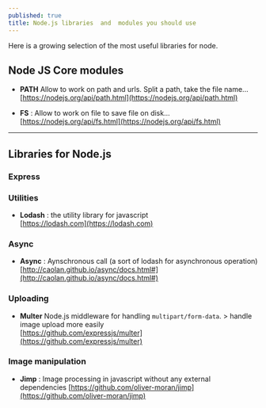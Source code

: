 ```yaml
---
published: true
title: Node.js libraries  and  modules you should use
---
```

Here is a growing selection of the most useful libraries for node.

## Node JS Core modules 

* **PATH** Allow to work on path and urls. Split a path, take the file name...    
[https://nodejs.org/api/path.html](https://nodejs.org/api/path.html)

* **FS** : Allow to work on file to save file on disk...     
[https://nodejs.org/api/fs.html](https://nodejs.org/api/fs.html)


*** 

## Libraries for Node.js

### Express 

### Utilities 

* **Lodash** : the utility library for javascript    
[https://lodash.com](https://lodash.com)

### Async 

* **Async** : Aynschronous call (a sort of lodash for asynchronous operation)     [http://caolan.github.io/async/docs.html#](http://caolan.github.io/async/docs.html#)


### Uploading 

* **Multer** Node.js middleware for handling `multipart/form-data`. > handle image upload more easily    
[https://github.com/expressjs/multer](https://github.com/expressjs/multer)

### Image manipulation 

* **Jimp** : Image processing in javascript without any external dependencies     [https://github.com/oliver-moran/jimp](https://github.com/oliver-moran/jimp)
